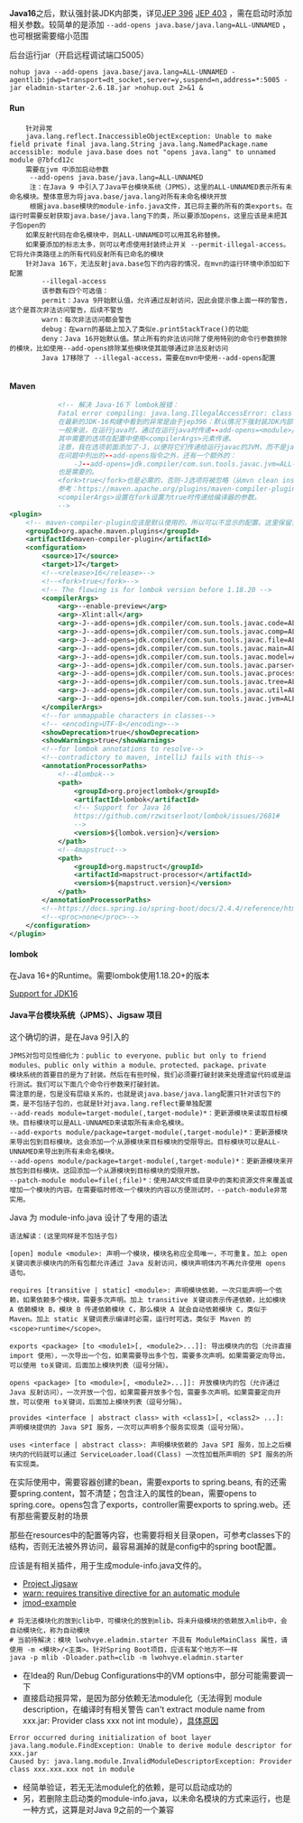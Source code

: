 
**Java16**之后，默认强封装JDK内部类，详见[JEP 396](https://openjdk.java.net/jeps/396) [JEP 403](https://openjdk.java.net/jeps/403) ，需在启动时添加相关参数。较简单的是添加
``--add-opens java.base/java.lang=ALL-UNNAMED`` ，也可根据需要缩小范围

后台运行jar（开启远程调试端口5005）

```shell
nohup java --add-opens java.base/java.lang=ALL-UNNAMED -agentlib:jdwp=transport=dt_socket,server=y,suspend=n,address=*:5005 -jar eladmin-starter-2.6.18.jar >nohup.out 2>&1 &
```

#### Run

```
    针对异常
    java.lang.reflect.InaccessibleObjectException: Unable to make field private final java.lang.String java.lang.NamedPackage.name accessible: module java.base does not "opens java.lang" to unnamed module @7bfcd12c
    需要在jvm 中添加启动参数
     --add-opens java.base/java.lang=ALL-UNNAMED 
     注：在Java 9 中引入了Java平台模块系统（JPMS），这里的ALL-UNNAMED表示所有未命名模块。整体意思为将java.base/java.lang对所有未命名模块开放
     根据java.base模块的module-info.java文件，其已将主要的所有的类exports。在运行时需要反射获取java.base/java.lang下的类，所以要添加opens，这里应该是未把其子包open的
    如果反射代码在命名模块中，则ALL-UNNAMED可以用其名称替换。
    如果要添加的标志太多，则可以考虑使用封装终止开关 --permit-illegal-access。它将允许类路径上的所有代码反射所有已命名的模块
    针对Java 16下，无法反射java.base包下的内容的情况，在mvn的运行环境中添加如下配置
        --illegal-access
        该参数有四个可选值：
        permit：Java 9开始默认值，允许通过反射访问，因此会提示像上面一样的警告，这个是首次非法访问警告，后续不警告
        warn：每次非法访问都会警告
        debug：在warn的基础上加入了类似e.printStackTrace()的功能
        deny：Java 16开始默认值。禁止所有的非法访问除了使用特别的命令行参数排除的模块，比如使用--add-opens排除某些模块使其能够通过非法反射访问
        Java 17移除了 --illegal-access，需要在mvn中使用--add-opens配置
        
```

#### Maven

```xml
            <!-- 解决 Java-16下 lombok报错：
            Fatal error compiling: java.lang.IllegalAccessError: class lombok.javac.apt.LombokProcessor (in unnamed module @0x486bcaa) cannot access class com.sun.tools.javac.processing.JavacProcessingEnvironment (in module jdk.compiler) because module jdk.compiler does not export com.sun.tools.javac.processing to unnamed module @0x486bcaa
            在最新的JDK-16构建中看到的异常是由于jep396：默认情况下强封装JDK内部构件。Lombok正在使用反射访问一个内部jdkapi，在以前的Java版本中，这会导致警告消息，现在则会导致硬错误。
            一般来说，在运行java时，通过在运行java时传递--add-opens=<module>/<package>=<accessing module>指令作为VM参数，可以显式地打开内部JDK包进行反射。在这种情况下，需要将这些指令传递给调用javac时运行的java进程。这可以通过在传递给javac的选项前面加上-J来完成，后者将把它传递给底层JVM。
            其中需要的选项在配置中使用<compilerArgs>元素传递。
            注意，我在选项前面添加了-J，以便将它们传递给运行javac的JVM，而不是javac选项。
            在问题中列出的--add-opens指令之外，还有一个额外的：
                -J--add-opens=jdk.compiler/com.sun.tools.javac.jvm=ALL-UNNAMED
            也是需要的。
            <fork>true</fork>也是必需的，否则-J选项将被忽略（从mvn clean install -X的输出判断）。查看Maven文档，在使用<compilerArgs>时，似乎需要随时将fork设置为true：
            参考：https://maven.apache.org/plugins/maven-compiler-plugin/compile-mojo.html#compilerArgs
            <compilerArgs>设置在fork设置为true时传递给编译器的参数。
            -->
<plugin>
    <!-- maven-compiler-plugin应该是默认使用的。所以可以不显示的配置。这里保留主要是为了记录 --add-opens=... 配置的方式 -->
    <groupId>org.apache.maven.plugins</groupId>
    <artifactId>maven-compiler-plugin</artifactId>
    <configuration>
        <source>17</source>
        <target>17</target>
        <!--<release>16</release>-->
        <!--<fork>true</fork>-->
        <!-- The flowing is for lombok version before 1.18.20 -->
        <compilerArgs>
            <arg>--enable-preview</arg>
            <arg>-Xlint:all</arg>
            <arg>-J--add-opens=jdk.compiler/com.sun.tools.javac.code=ALL-UNNAMED</arg>
            <arg>-J--add-opens=jdk.compiler/com.sun.tools.javac.comp=ALL-UNNAMED</arg>
            <arg>-J--add-opens=jdk.compiler/com.sun.tools.javac.file=ALL-UNNAMED</arg>
            <arg>-J--add-opens=jdk.compiler/com.sun.tools.javac.main=ALL-UNNAMED</arg>
            <arg>-J--add-opens=jdk.compiler/com.sun.tools.javac.model=ALL-UNNAMED</arg>
            <arg>-J--add-opens=jdk.compiler/com.sun.tools.javac.parser=ALL-UNNAMED</arg>
            <arg>-J--add-opens=jdk.compiler/com.sun.tools.javac.processing=ALL-UNNAMED</arg>
            <arg>-J--add-opens=jdk.compiler/com.sun.tools.javac.tree=ALL-UNNAMED</arg>
            <arg>-J--add-opens=jdk.compiler/com.sun.tools.javac.util=ALL-UNNAMED</arg>
            <arg>-J--add-opens=jdk.compiler/com.sun.tools.javac.jvm=ALL-UNNAMED</arg>
        </compilerArgs>
        <!--for unmappable characters in classes-->
        <!-- <encoding>UTF-8</encoding>-->
        <showDeprecation>true</showDeprecation>
        <showWarnings>true</showWarnings>
        <!--for lombok annotations to resolve-->
        <!--contradictory to maven, intelliJ fails with this-->
        <annotationProcessorPaths>
            <!--4lombok-->
            <path>
                <groupId>org.projectlombok</groupId>
                <artifactId>lombok</artifactId>
                <!-- Support for Java 16
                https://github.com/rzwitserloot/lombok/issues/2681#
                -->
                <version>${lombok.version}</version>
            </path>
            <!--4mapstruct-->
            <path>
                <groupId>org.mapstruct</groupId>
                <artifactId>mapstruct-processor</artifactId>
                <version>${mapstruct.version}</version>
            </path>
        </annotationProcessorPaths>
        <!--https://docs.spring.io/spring-boot/docs/2.4.4/reference/html/appendix-configuration-metadata.html#configuration-metadata-annotation-processor-->
        <!--<proc>none</proc>-->
    </configuration>
</plugin>
```

#### lombok

在Java 16+的Runtime。需要lombok使用1.18.20+的版本

[Support for JDK16](https://github.com/rzwitserloot/lombok/issues/2681#)

#### Java平台模块系统（JPMS）、Jigsaw 项目
这个确切的讲，是在Java 9引入的
```
JPMS对包可见性细化为：public to everyone、public but only to friend modules、public only within a module、protected、package、private
模块系统的首要目的是为了封装。然后在有些时候，我们必须要打破封装来处理遗留代码或是运行测试。我们可以下面几个命令行参数来打破封装。
需注意的是，包是没有层级关系的，也就是说java.base/java.lang配置只针对该包下的类，是不包括子包的，也就是针对java.lang.reflect要单独配置
--add-reads module=target-module(,target-module)*：更新源模块来读取目标模块。目标模块可以是ALL-UNNAMED来读取所有未命名模块。
--add-exports module/package=target-module(,target-module)*：更新源模块来导出包到目标模块。这会添加一个从源模块来目标模块的受限导出。目标模块可以是ALL-UNNAMED来导出到所有未命名模块。
--add-opens module/package=target-module(,target-module)*：更新源模块来开放包到目标模块。这回添加一个从源模块到目标模块的受限开放。
--patch-module module=file(;file)*：使用JAR文件或目录中的类和资源文件来覆盖或增加一个模块的内容。在需要临时修改一个模块的内容以方便测试时，--patch-module非常实用。
```

Java 为 module-info.java 设计了专用的语法
```
语法解读：(这里同样是不包括子包)

[open] module <module>: 声明一个模块，模块名称应全局唯一，不可重复。加上 open 关键词表示模块内的所有包都允许通过 Java 反射访问，模块声明体内不再允许使用 opens 语句。

requires [transitive | static] <module>: 声明模块依赖，一次只能声明一个依赖，如果依赖多个模块，需要多次声明。加上 transitive 关键词表示传递依赖，比如模块 A 依赖模块 B，模块 B 传递依赖模块 C，那么模块 A 就会自动依赖模块 C，类似于 Maven。加上 static 关键词表示编译时必需，运行时可选，类似于 Maven 的 <scope>runtime</scope>。

exports <package> [to <module1>[, <module2>...]]: 导出模块内的包（允许直接 import 使用），一次导出一个包，如果需要导出多个包，需要多次声明。如果需要定向导出，可以使用 to关键词，后面加上模块列表（逗号分隔）。

opens <package> [to <module>[, <module2>...]]: 开放模块内的包（允许通过 Java 反射访问），一次开放一个包，如果需要开放多个包，需要多次声明。如果需要定向开放，可以使用 to关键词，后面加上模块列表（逗号分隔）。

provides <interface | abstract class> with <class1>[, <class2> ...]: 声明模块提供的 Java SPI 服务，一次可以声明多个服务实现类（逗号分隔）。

uses <interface | abstract class>: 声明模块依赖的 Java SPI 服务，加上之后模块内的代码就可以通过 ServiceLoader.load(Class) 一次性加载所声明的 SPI 服务的所有实现类。
```

在实际使用中，需要容器创建的bean，需要exports to spring.beans, 有的还需要spring.content，暂不清楚；包含注入的属性的bean，需要opens to spring.core。opens包含了exports，controller需要exports to spring.web。还有那些需要反射的场景

那些在resources中的配置等内容，也需要将相关目录open，可参考classes下的结构，否则无法被外界访问，最容易漏掉的就是config中的spring boot配置。

应该是有相关插件，用于生成module-info.java文件的。

- [Project Jigsaw](http://openjdk.java.net/projects/jigsaw/quick-start)
- [warn: requires transitive directive for an automatic module](https://stackoverflow.com/questions/49600947/how-to-suppress-the-requires-transitive-directive-for-an-automatic-module-warn) 
- [jmod-example](https://github.com/khmarbaise/jdk9-jlink-jmod-example)
```shell
# 将无法模块化的放到clib中，可模块化的放到mlib，将未升级模块的依赖放入mlib中，会自动模块化，称为自动模块
# 当前待解决：模块 lwohvye.eladmin.starter 不具有 ModuleMainClass 属性，请使用 -m <模块>/<主类>。针对Spring Boot项目，应该有某个地方不一样
java -p mlib -Dloader.path=clib -m lwohvye.eladmin.starter
```
- 在Idea的 Run/Debug Configurations中的VM options中，部分可能需要调一下
- 直接启动报异常，是因为部分依赖无法module化（无法得到 module description，在编译时有相关警告 can't extract module name from xxx.jar: Provider class xxx not int module），[具体原因](https://stackoverflow.com/questions/54682417/unable-to-derive-module-descriptor-provider-class-x-not-in-module)
```
Error occurred during initialization of boot layer
java.lang.module.FindException: Unable to derive module descriptor for xxx.jar
Caused by: java.lang.module.InvalidModuleDescriptorException: Provider class xxx.xxx.xxx not in module
```
- 经简单验证，若无无法module化的依赖，是可以启动成功的
- 另，若删除主启动类的module-info.java，以未命名模块的方式来运行，也是一种方式，这算是对Java 9之前的一个兼容
